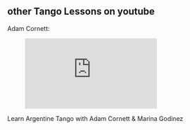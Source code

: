 
<html>
<h2> other Tango Lessons on youtube </h2>
Adam Cornett: 
<figure class="video_container">
<meta name="viewport" content="width=device-width, initial-scale=1.0">
<iframe width="300" height="160" src="https://www.youtube.com/embed/E65RRbAEj-U?si=381WYzJbQ1QPdDEl" title="YouTube video player" frameborder="0" allow="accelerometer; autoplay; clipboard-write; encrypted-media; gyroscope; picture-in-picture; web-share" referrerpolicy="strict-origin-when-cross-origin" allowfullscreen>
  
</iframe>
</figure>

Learn Argentine Tango with Adam Cornett & Marina Godinez

</html>